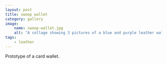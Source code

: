 ```yaml
---
layout: post
title: swoop wallet
category: gallery
image: 
    name: swoop-wallet.jpg
    alt: "A collage showing 3 pictures of a blue and purple leather wallet. There are two pockets, one layer which folds around from the back and one that is sandwiched in between. The pockets are very nicely curvy."
tags:
    - leather
---
```


Prototype of a card wallet.